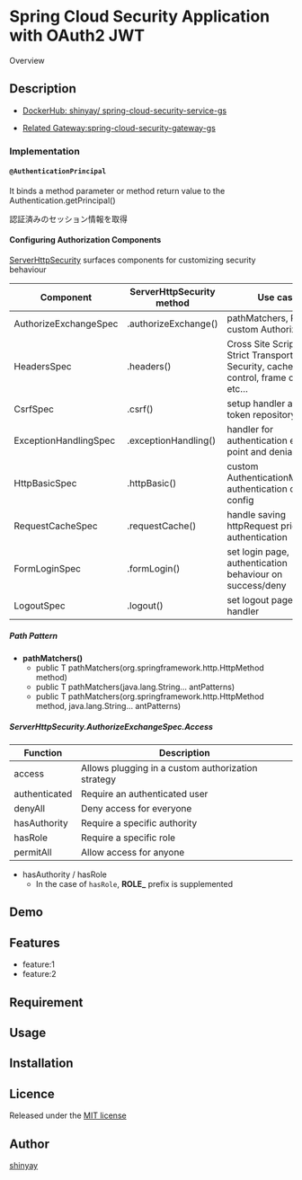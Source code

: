 # Spring Cloud Security Application with OAuth2 JWT

Overview

## Description

- [DockerHub: shinyay/
spring-cloud-security-service-gs](https://cloud.docker.com/repository/docker/shinyay/spring-cloud-security-service-gs)

- [Related Gateway:spring-cloud-security-gateway-gs](https://github.com/shinyay/spring-cloud-security-gateway-getting-started)

### Implementation

#### `@AuthenticationPrincipal`

It binds a method parameter or method return value to the Authentication.getPrincipal()

認証済みのセッション情報を取得

#### Configuring Authorization Components
[ServerHttpSecurity](https://docs.spring.io/spring-security/site/docs/current/api/org/springframework/security/config/web/server/ServerHttpSecurity.html) surfaces components for customizing security behaviour

|Component|ServerHttpSecurity method|Use case|
|---------|-------------------------|--------|
|AuthorizeExchangeSpec|.authorizeExchange()|pathMatchers, RBAC, custom Authorization|
|HeadersSpec|.headers()|Cross Site Scriptiong, Strict Transport Security, cache-control, frame options, etc…|
|CsrfSpec|.csrf()|setup handler and token repository|
|ExceptionHandlingSpec|.exceptionHandling()|handler for authentication entry point and denial|
|HttpBasicSpec|.httpBasic()|custom AuthenticationManager, authentication context config|
|RequestCacheSpec|.requestCache()|handle saving httpRequest prior to authentication|
|FormLoginSpec|.formLogin()|set login page, authentication behaviour on success/deny|
|LogoutSpec|.logout()|set logout page and handler|

##### Path Pattern

- **pathMatchers()**
  - public T pathMatchers(org.springframework.http.HttpMethod method)
  - public T pathMatchers(java.lang.String... antPatterns)
  - public T pathMatchers(org.springframework.http.HttpMethod method, java.lang.String... antPatterns)

##### ServerHttpSecurity.AuthorizeExchangeSpec.Access

|Function|Description|
|--------|-----------|
|access|Allows plugging in a custom authorization strategy|
|authenticated|Require an authenticated user|
|denyAll|Deny access for everyone|
|hasAuthority|Require a specific authority|
|hasRole|Require a specific role|
|permitAll|Allow access for anyone|

- hasAuthority / hasRole
  - In the case of `hasRole`, **ROLE_** prefix is supplemented

## Demo

## Features

- feature:1
- feature:2

## Requirement

## Usage

## Installation

## Licence

Released under the [MIT license](https://gist.githubusercontent.com/shinyay/56e54ee4c0e22db8211e05e70a63247e/raw/34c6fdd50d54aa8e23560c296424aeb61599aa71/LICENSE)

## Author

[shinyay](https://github.com/shinyay)
